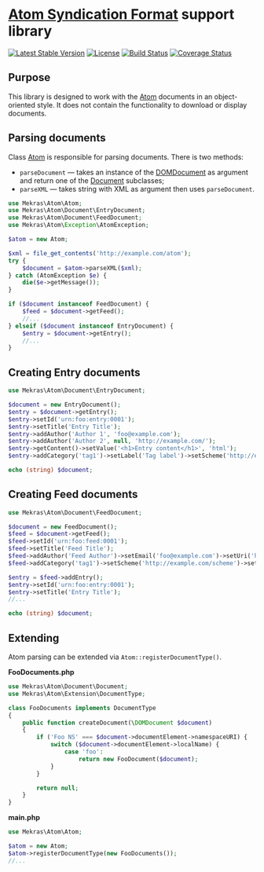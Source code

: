 # [Atom Syndication Format](https://tools.ietf.org/html/rfc4287) support library

[![Latest Stable Version](https://poser.pugx.org/mekras/atom/v/stable.png)](https://packagist.org/packages/mekras/atom)
[![License](https://poser.pugx.org/mekras/atom/license.png)](https://packagist.org/packages/mekras/atom)
[![Build Status](https://travis-ci.org/mekras/atom.svg?branch=master)](https://travis-ci.org/mekras/atom)
[![Coverage Status](https://coveralls.io/repos/mekras/atom/badge.svg?branch=master&service=github)](https://coveralls.io/github/mekras/atom?branch=master)

## Purpose

This library is designed to work with the [Atom](https://tools.ietf.org/html/rfc4287) documents in
an object-oriented style. It does not contain the functionality to download or display documents.

## Parsing documents

Class [Atom](src/Atom.php) is responsible for parsing documents. There is two methods:

- `parseDocument` — takes an instance of the [DOMDocument](http://php.net/domdocument) as argument
and return one of the [Document](src/Document/Document.php) subclasses;
- `parseXML` — takes string with XML as argument then uses `parseDocument`.

```php
use Mekras\Atom\Atom;
use Mekras\Atom\Document\EntryDocument;
use Mekras\Atom\Document\FeedDocument;
use Mekras\Atom\Exception\AtomException;

$atom = new Atom;

$xml = file_get_contents('http://example.com/atom');
try {
    $document = $atom->parseXML($xml);
} catch (AtomException $e) {
    die($e->getMessage());
}

if ($document instanceof FeedDocument) {
    $feed = $document->getFeed();
    //...
} elseif ($document instanceof EntryDocument) {
    $entry = $document->getEntry();
    //...
}

```

## Creating Entry documents

```php
use Mekras\Atom\Document\EntryDocument;

$document = new EntryDocument();
$entry = $document->getEntry();
$entry->setId('urn:foo:entry:0001');
$entry->setTitle('Entry Title');
$entry->addAuthor('Author 1', 'foo@example.com');
$entry->addAuthor('Author 2', null, 'http://example.com/');
$entry->getContent()->setValue('<h1>Entry content</h1>', 'html');
$entry->addCategory('tag1')->setLabel('Tag label')->setScheme('http://example.com/scheme');

echo (string) $document;
```
## Creating Feed documents

```php
use Mekras\Atom\Document\FeedDocument;

$document = new FeedDocument();
$feed = $document->getFeed();
$feed->setId('urn:foo:feed:0001');
$feed->setTitle('Feed Title');
$feed->addAuthor('Feed Author')->setEmail('foo@example.com')->setUri('http://example.com/');
$feed->addCategory('tag1')->setScheme('http://example.com/scheme')->setLabel('TAG 1');

$entry = $feed->addEntry();
$entry->setId('urn:foo:entry:0001');
$entry->setTitle('Entry Title');
//...

echo (string) $document;
```

## Extending

Atom parsing can be extended via `Atom::registerDocumentType()`.

**FooDocuments.php**

```php
use Mekras\Atom\Document\Document;
use Mekras\Atom\Extension\DocumentType;

class FooDocuments implements DocumentType
{
    public function createDocument(\DOMDocument $document)
    {
        if ('Foo NS' === $document->documentElement->namespaceURI) {
            switch ($document->documentElement->localName) {
                case 'foo':
                    return new FooDocument($document);
            }
        }

        return null;
    }
}
```

**main.php**

```php
use Mekras\Atom\Atom;

$atom = new Atom;
$atom->registerDocumentType(new FooDocuments());
//...
```